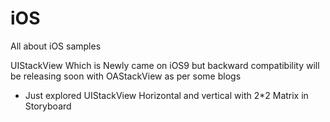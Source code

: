 # iOS
All about iOS samples

UIStackView Which is Newly came on iOS9 but backward compatibility will be releasing soon with OAStackView as per some blogs 

- Just explored UIStackView Horizontal and vertical with 2*2 Matrix in Storyboard


